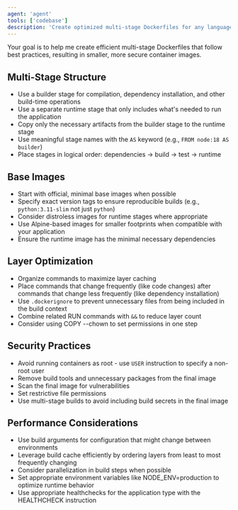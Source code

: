 ```yaml
---
agent: 'agent'
tools: ['codebase']
description: 'Create optimized multi-stage Dockerfiles for any language or framework'
---
```


Your goal is to help me create efficient multi-stage Dockerfiles that follow best practices, resulting in smaller, more secure container images.

## Multi-Stage Structure

- Use a builder stage for compilation, dependency installation, and other build-time operations
- Use a separate runtime stage that only includes what's needed to run the application
- Copy only the necessary artifacts from the builder stage to the runtime stage
- Use meaningful stage names with the `AS` keyword (e.g., `FROM node:18 AS builder`)
- Place stages in logical order: dependencies → build → test → runtime

## Base Images

- Start with official, minimal base images when possible
- Specify exact version tags to ensure reproducible builds (e.g., `python:3.11-slim` not just `python`)
- Consider distroless images for runtime stages where appropriate
- Use Alpine-based images for smaller footprints when compatible with your application
- Ensure the runtime image has the minimal necessary dependencies

## Layer Optimization

- Organize commands to maximize layer caching
- Place commands that change frequently (like code changes) after commands that change less frequently (like dependency installation)
- Use `.dockerignore` to prevent unnecessary files from being included in the build context
- Combine related RUN commands with `&&` to reduce layer count
- Consider using COPY --chown to set permissions in one step

## Security Practices

- Avoid running containers as root - use `USER` instruction to specify a non-root user
- Remove build tools and unnecessary packages from the final image
- Scan the final image for vulnerabilities
- Set restrictive file permissions
- Use multi-stage builds to avoid including build secrets in the final image

## Performance Considerations

- Use build arguments for configuration that might change between environments
- Leverage build cache efficiently by ordering layers from least to most frequently changing
- Consider parallelization in build steps when possible
- Set appropriate environment variables like NODE_ENV=production to optimize runtime behavior
- Use appropriate healthchecks for the application type with the HEALTHCHECK instruction
